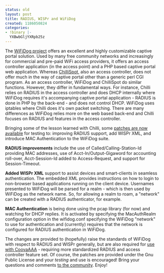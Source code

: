 ```yaml
---
status: old
layout: post
title: RADIUS, WISPr and WiFiDog
created: 1186050824
categories:
- !binary |-
  YXBwbGljYXRpb25z
---
```

The <a href="http://dev.wifidog.org/">WiFiDog project</a> offers an excellent and highly customizable captive portal solution. Used by many free community networks and increasingly for commercial and pre-paid WiFi access providers, it offers an access controller application (in the access point) and a PHP based captive portal web application. Whereas <a href="/CoovaChilli">ChilliSpot</a>, also an access controller, does not offer much in the way of captive portal other than a generic perl CGI program. As an access controller, WiFiDog and ChilliSpot do similar functions. However, they differ in fundamental ways. For instance, Chilli relies on RADIUS in the access controller and does DHCP internally where WiFiDog requires it's accompanying captive portal application - RADIUS is done in PHP by the back-end - and does not control DHCP. WiFiDog uses iptables where Chilli does it's own packet switching. There are many differences as WiFiDog relies more on the web based back-end and Chilli focuses on RADIUS and features in the access controller.

Bringing some of the lesson learned with Chilli, some <a href="/WiFiDog/Patches">patches are now available</a> for testing to: improving RADIUS support, add WISPr XML, and introduce MAC Authentication to the WiFiDog suite.

<strong>RADIUS improvements</strong> include the use of Called/Calling-Station-Id providing MAC addresses, use of Acct-In/Output-Gigaword for accounting roll-over, Acct-Session-Id added to Access-Request,  and support for Session-Timeout.

<strong>Added WISPr XML</strong> support to assist devices and smart-clients in seamless authentication. The embedded XML provides instructions on how to login to non-browser based applications running on the client device. Usernames presented to WiFiDog will be parsed for a realm - which is then used by WiFiDog as the network name. So, for allowing a realm to roam, a "network" can be created with a RADIUS authenticator, for example.

<strong>MAC Authentication</strong> is being done using the pcap library (for now) and watching for DHCP replies. It is activated by specifying the MacAuthRealm configuration option in the wifidog.conf specifying the WiFiDog "network" to use for authentication and (currently) requires that the network is configured for RADIUS authentication in WiFiDog.

The changes are provided to (hopefully) raise the standards of WiFiDog with respect to RADIUS and WISPr generally, but are also required for <a href="/CoovaAAA/WiFiDog">use with CoovaAAA</a> - requiring more standardized RADIUS and access controller feature set. Of course, the patches are provided under the Gnu Public License and your <em>testing</em> and use is encouraged! Bring your questions and comments <a href="/Community">to the community</a>. Enjoy!
